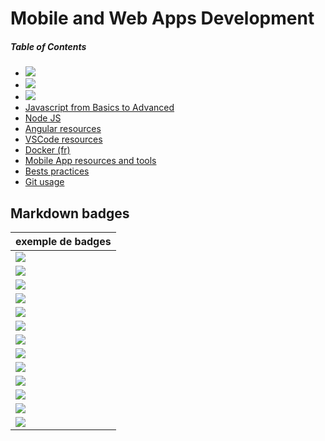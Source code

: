 # Mobile and Web Apps Development

##### Table of Contents  
* [<img src="https://img.shields.io/badge/Resources-IONIC-68ADFE.svg?logo=LOGO">](https://github.com/gsoulie/ionic/blob/master/ionic2-test.md)
* [<img src="https://img.shields.io/badge/Resources-ANGULAR-(Fr)-DD0031.svg?logo=LOGO">](https://github.com/gsoulie/angular-resources/blob/master/ng-sheet.md)
* [<img src="https://img.shields.io/badge/Resources-VUE-42D392.svg?logo=LOGO">](https://github.com/gsoulie/vue-resources/blob/main/vue-index.md)
* [Javascript from Basics to Advanced](https://javascript.info/)     
* [Node JS](https://github.com/gsoulie/angular-resources/blob/master/node-sheet.md)     
* [Angular resources](https://github.com/gsoulie/angular-resources/blob/master/angular-sheet.md)    
* [VSCode resources](https://github.com/gsoulie/angular-resources/blob/master/vscode-sheet.md)      
* [Docker (fr)](https://github.com/gsoulie/angular-resources/blob/master/docker.md)       
* [Mobile App resources and tools](https://github.com/gsoulie/ionic/blob/master/Mobile%20App%20Resources%20and%20tools.md)
* [Bests practices](https://github.com/gsoulie/ionic/blob/master/best-practice.md)
* [Git usage](https://github.com/gsoulie/Mobile-App-Development/blob/master/git.md)


## Markdown badges

|exemple de badges|
|-|
| [<img src="https://img.shields.io/badge/Badge-brightgreen-brightgreen.svg?logo=LOGO" >](testBadge) |
| [<img src="https://img.shields.io/badge/Badge-green-green.svg?logo=LOGO" >](testBadge) |
| [<img src="https://img.shields.io/badge/Badge-yellow-yellow.svg?logo=LOGO" >](testBadge) |
|[<img src="https://img.shields.io/badge/Badge-orange-orange.svg?logo=LOGO" >](testBadge) |
|[<img src="https://img.shields.io/badge/Badge-red-red.svg?logo=LOGO" >](testBadge) |
|[<img src="https://img.shields.io/badge/Badge-blue-blue.svg?logo=LOGO" >](testBadge) |
|[<img src="https://img.shields.io/badge/Badge-lightgrey-lightgrey.svg?logo=LOGO" >](testBadge) |
| [<img src="https://img.shields.io/badge/Badge-important-important.svg?logo=LOGO" >](testBadge) |
| [<img src="https://img.shields.io/badge/Badge-critical-critical.svg?logo=LOGO" >](testBadge) |
| [<img src="https://img.shields.io/badge/Badge-informational-informational.svg?logo=LOGO" >](testBadge) |
| [<img src="https://img.shields.io/badge/Badge-blueviolet-blueviolet.svg?logo=LOGO" >](testBadge) |
| [<img src="https://img.shields.io/badge/Badge-ff69b4-ff69b4.svg?logo=LOGO" >](testBadge) |
|[<img src="https://img.shields.io/badge/Badge-ffcc00-ffcc00.svg?logo=LOGO" >](testBadge) |
